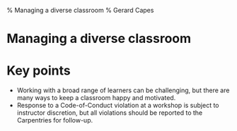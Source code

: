 % Managing a diverse classroom
% Gerard Capes

# Managing a diverse classroom


# Key points
- Working with a broad range of learners can be challenging,
  but there are many ways to keep a classroom happy and motivated.
- Response to a Code-of-Conduct violation at a workshop is subject to instructor discretion,
  but all violations should be reported to the Carpentries for follow-up.
